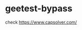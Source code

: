 # geetest-bypass
check https://www.capsolver.com/ 





















                                                                                                 